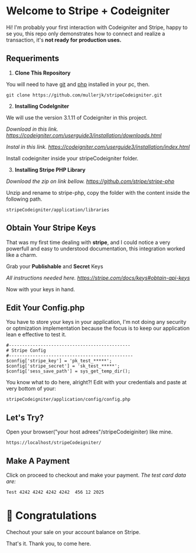# Welcome to Stripe + Codeigniter

Hi! I'm probably your first interaction with Codeigniter and Stripe, happy to se you, this repo only demonstrates how to connect and realize a transaction, it's **not ready for production uses.**

## Requeriments

 1. **Clone This Repository**

You will need to have [git](https://github.com/git-guides/install-git) and [php](https://www.php.net/) installed in your pc, then.

    git clone https://github.com/mullerjk/stripeCodeigniter.git

 2. **Installing CodeIgniter**

We will use the version 3.1.11 of Codeigniter in this project.

*Download in this link.
https://codeigniter.com/userguide3/installation/downloads.html*

*Instal in this link.
https://codeigniter.com/userguide3/installation/index.html*

Install codeigniter inside your stripeCodeigniter folder.

 3. **Installing Stripe PHP Library**

*Download the zip on link bellow.
https://github.com/stripe/stripe-php*

Unzip and rename to stripe-php, copy the folder with the content inside the following path.

	stripeCodeigniter/application/libraries

## Obtain Your Stripe Keys

That was my first time dealing with **stripe**, and I could notice a very powerfull and easy to understood documentation, this integration worked like a charm. 


Grab your **Publishable** and **Secret** Keys

*All instructions needed here.
https://stripe.com/docs/keys#obtain-api-keys*

Now with your keys in hand.
## Edit Your Config.php

You have to store your keys in your application, I'm not doing any security or optmization implementation because the focus is to keep our application lean e effective to test it.

	#----------------------------------------------
	# Stripe Config
	#-----------------------------------------------
	$config['stripe_key'] = 'pk_test_*****';
	$config['stripe_secret'] = 'sk_test_*****';
	$config['sess_save_path'] = sys_get_temp_dir();

You know what to do here, alright?!
Edit with your credentials and paste at very bottom of your:

	stripeCodeigniter/application/config/config.php


## Let's Try?

Open your browser("your host adrees"/stripeCodeiginiter) like mine.
	
	https://localhost/stripeCodeigniter/

## Make A Payment

Click on proceed to checkout and make your payment.
*The test card data are:*
	
	Test 4242 4242 4242 4242  456 12 2025


#  🥳 Congratulations

Chechout your sale on your account balance on Stripe.

That's it.
Thank you, to come here.
<!--stackedit_data:
eyJoaXN0b3J5IjpbLTE4Mjk4MzY1ODcsLTk0MzkxNzUxOCwtMT
k5OTEzMzM5MCwtMTg4MzA0NTQwOSwxODQxMjY2NzA5XX0=
-->